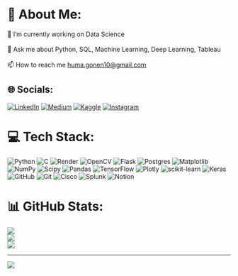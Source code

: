 # 💫 About Me:
🔭 I’m currently working on Data Science<br><br>💬 Ask me about Python, SQL, Machine Learning, Deep Learning, Tableau<br><br>📫 How to reach me huma.gonen10@gmail.com


## 🌐 Socials:
[![LinkedIn](https://img.shields.io/badge/LinkedIn-%230077B5.svg?logo=linkedin&logoColor=white)](https://www.linkedin.com/in/humagonen/) [![Medium](https://img.shields.io/badge/Medium-12100E?logo=medium&logoColor=white)](https://medium.com/@huma.gonen10) [![Kaggle](https://img.shields.io/badge/Kaggle-%230077B5.svg?logo=k&logoColor=white)](https://www.kaggle.com/humagonen) [![Instagram](https://img.shields.io/badge/Instagram-%23E4405F.svg?logo=Instagram&logoColor=white)](https://www.instagram.com/artea.12/) 

# 💻 Tech Stack:
![Python](https://img.shields.io/badge/python-3670A0?style=flat&logo=python&logoColor=ffdd54) ![C](https://img.shields.io/badge/c-%2300599C.svg?style=flat&logo=c&logoColor=white) ![Render](https://img.shields.io/badge/Render-%46E3B7.svg?style=flat&logo=render&logoColor=white) ![OpenCV](https://img.shields.io/badge/opencv-%23white.svg?style=flat&logo=opencv&logoColor=white) ![Flask](https://img.shields.io/badge/flask-%23000.svg?style=flat&logo=flask&logoColor=white) ![Postgres](https://img.shields.io/badge/postgres-%23316192.svg?style=flat&logo=postgresql&logoColor=white) ![Matplotlib](https://img.shields.io/badge/Matplotlib-%23ffffff.svg?style=flat&logo=Matplotlib&logoColor=black) ![NumPy](https://img.shields.io/badge/numpy-%23013243.svg?style=flat&logo=numpy&logoColor=white) ![Scipy](https://img.shields.io/badge/SciPy-%230C55A5.svg?style=flat&logo=scipy&logoColor=%white) ![Pandas](https://img.shields.io/badge/pandas-%23150458.svg?style=flat&logo=pandas&logoColor=white) ![TensorFlow](https://img.shields.io/badge/TensorFlow-%23FF6F00.svg?style=flat&logo=TensorFlow&logoColor=white) ![Plotly](https://img.shields.io/badge/Plotly-%233F4F75.svg?style=flat&logo=plotly&logoColor=white) ![scikit-learn](https://img.shields.io/badge/scikit--learn-%23F7931E.svg?style=flat&logo=scikit-learn&logoColor=white) ![Keras](https://img.shields.io/badge/Keras-%23D00000.svg?style=flat&logo=Keras&logoColor=white) ![GitHub](https://img.shields.io/badge/github-%23121011.svg?style=flat&logo=github&logoColor=white) ![Git](https://img.shields.io/badge/git-%23F05033.svg?style=flat&logo=git&logoColor=white) ![Cisco](https://img.shields.io/badge/cisco-%23049fd9.svg?style=flat&logo=cisco&logoColor=black) ![Splunk](https://img.shields.io/badge/splunk-%23000000.svg?style=flat&logo=splunk&logoColor=white) ![Notion](https://img.shields.io/badge/Notion-%23000000.svg?style=flat&logo=notion&logoColor=white)
# 📊 GitHub Stats:
![](https://github-readme-stats.vercel.app/api?username=Humagonen&theme=shadow_blue&hide_border=false&include_all_commits=false&count_private=true)<br/>
![](https://github-readme-streak-stats.herokuapp.com/?user=Humagonen&theme=shadow_blue&hide_border=false)<br/>
![](https://github-readme-stats.vercel.app/api/top-langs/?username=Humagonen&theme=shadow_blue&hide_border=false&include_all_commits=false&count_private=true&layout=compact)

---
[![](https://visitcount.itsvg.in/api?id=Humagonen&icon=0&color=0)](https://visitcount.itsvg.in)

<!-- Proudly created with GPRM ( https://gprm.itsvg.in ) -->
